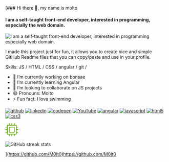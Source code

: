 [### Hi there 👋, my name is molto
#### I am a self-taught front-end developer, interested in programming, especially the web domain.
![I am a self-taught front-end developer, interested in programming especially web domain.](https://4kwallpapers.com/images/wallpapers/owl-digital-art-3840x2160-10177.jpg)

I made this project just for fun, it allows you to create nice and simple GitHub Readme files that you can copy/paste and use in your profile.

Skills:  JS / HTML / CSS / angular / git / 

- 🔭 I’m currently working on bonsae 
- 🌱 I’m currently learning Angular 
- 👯 I’m looking to collaborate on JS projects  
- 😄 Pronouns: Molto 
- ⚡ Fun fact: I love swimming 


[<img src='https://cdn.jsdelivr.net/npm/simple-icons@3.0.1/icons/github.svg' alt='github' height='40'>](https://github.com/https://github.com/M0lt0)  [<img src='https://cdn.jsdelivr.net/npm/simple-icons@3.0.1/icons/linkedin.svg' alt='linkedin' height='40'>](https://www.linkedin.com/in/https://www.linkedin.com/in/abdo98//)  [<img src='https://cdn.jsdelivr.net/npm/simple-icons@3.0.1/icons/codepen.svg' alt='codepen' height='40'>](https://codepen.io/https://codepen.io/m0lt0)  [<img src='https://cdn.jsdelivr.net/npm/simple-icons@3.0.1/icons/youtube.svg' alt='YouTube' height='40'>](https://www.youtube.com/channel/https://youtube.com/@Mr-Alexander?si=uQOhlJSx7kcoYB11)  [<img src='https://cdn.jsdelivr.net/npm/simple-icons@3.0.1/icons/angular.svg' alt='angular' height='40'>](https://cdn.icon-icons.com/icons2/2699/PNG/512/angular_logo_icon_169598.png)  [<img src='https://cdn.jsdelivr.net/npm/simple-icons@3.0.1/icons/javascript.svg' alt='javascript' height='40'>](https://cdn-icons-png.flaticon.com/512/5968/5968292.png)  [<img src='https://cdn.jsdelivr.net/npm/simple-icons@3.0.1/icons/html5.svg' alt='html5' height='40'>](https://cdn.iconscout.com/icon/free/png-256/free-html5-2474813-2056052.png)  [<img src='https://cdn.jsdelivr.net/npm/simple-icons@3.0.1/icons/css3.svg' alt='css3' height='40'>](https://cdn.icon-icons.com/icons2/512/PNG/512/css3-01_icon-icons.com_50918.png)  

<a href='https://docs.github.com/en/developers'><img src='https://raw.githubusercontent.com/acervenky/animated-github-badges/master/assets/devbadge.gif' width='40' height='40'></a> 

![GitHub streak stats](https://streak-stats.demolab.com/?user=https://github.com/M0lt0)  

](https://github.com/M0lt0)https://github.com/M0lt0
